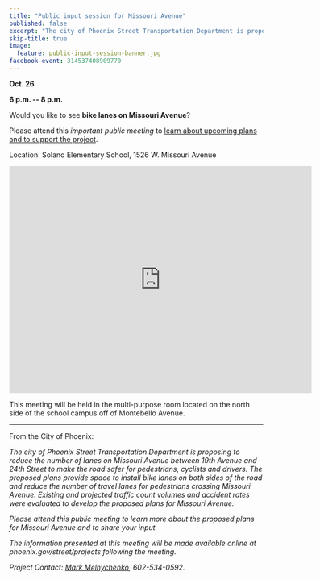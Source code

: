 ```yaml
---
title: "Public input session for Missouri Avenue"
published: false
excerpt: "The city of Phoenix Street Transportation Department is proposing to reduce the number of lanes on Missouri Avenue between 19th Avenue and 24th Street"
skip-title: true
image:
  feature: public-input-session-banner.jpg
facebook-event: 314537408909770
---
```


**Oct. 26**

**6 p.m. -- 8 p.m.**

Would you like to see **bike lanes on Missouri Avenue**?

Please attend this *important public meeting* to [learn about upcoming plans and to support the project](https://www.phoenix.gov/news/streets/1471).

Location: Solano Elementary School, 1526 W. Missouri Avenue

<iframe
src="https://www.google.com/maps/embed?pb=!1m14!1m8!1m3!1d13305.438572934243!2d-112.0919764!3d33.5180339!3m2!1i1024!2i768!4f13.1!3m3!1m2!1s0x0%3A0xa72f41b8b6ab35e2!2sSolano+School!5e0!3m2!1sen!2sus!4v1476130883477"
width="600" height="450" frameborder="0" style="border:0"
allowfullscreen></iframe>

This meeting will be held in the multi-purpose room located on the north side of the school campus off of Montebello Avenue.

***

From the City of Phoenix:

*The city of Phoenix Street Transportation Department is proposing to reduce the number of lanes on Missouri Avenue between 19th Avenue and 24th Street to make the road safer for pedestrians, cyclists and drivers. The proposed plans provide space to install bike lanes on both sides of the road and reduce the number of travel lanes for pedestrians crossing Missouri Avenue. Existing and projected traffic count volumes and accident rates were evaluated to develop the proposed plans for Missouri Avenue.*

*Please attend this public meeting to learn more about the proposed plans for Missouri Avenue and to share your input.*

*The information presented at this meeting will be made available online at phoenix.gov/street/projects following the meeting.*

*Project Contact: [Mark Melnychenko](mailto:mark.melnychenko@phoenix.gov), 602-534-0592.*
